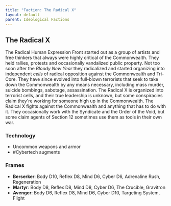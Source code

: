 ```yaml
---
title: "Faction: The Radical X"
layout: default
parent: Ideological Factions
---
```

## The Radical X

The Radical Human Expression Front started out as a group of artists and free thinkers that always were highly critical of the Commonwealth. They held rallies, protests and occasionally vandalized public property. Not too soon after the *Bloody New Year* they radicalized and started organizing into independent *cells* of radical opposition against the Commonwealth and Tri-Core. They have since evolved into full-blown terrorists that seek to take down the Commonwealth by any means necessary, including mass murder, suicide bombings, sabotage, assassination. The Radical X is organized into terrorist cells, and their true leadership is unknown, but some conspiracies claim they're working for someone high up in the Commonwealth. The Radical X fights against the Commonwealth and anything that has to do with it. They occasionally work with the Syndicate and the Order of the Void, but some claim agents of Section 12 sometimes use them as tools in their own war.

### Technology

- Uncommon weapons and armor
- #Cybertech augments

### Frames

- **Berserker**: Body D10, Reflex D8, Mind D6, Cyber D6, Adrenaline Rush, Regeneration
- **Martyr**: Body D8, Reflex D8, Mind D8, Cyber D6, The Crucible, Gravitron
- **Avenger**: Body D6, Reflex D8, Mind D6, Cyber D10, Targeting System, Flight